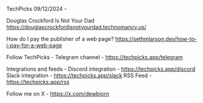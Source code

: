 TechPicks 09/12/2024 -

Douglas Crockford Is Not Your Dad
https://douglascrockfordisnotyourdad.technomancy.us/

How do I pay the publisher of a web page?
https://sethmlarson.dev/how-to-i-pay-for-a-web-page

Follow TechPicks -
Telegram channel - https://techpicks.app/telegram

Integrations and feeds -
Discord integration - https://techpicks.app/discord
Slack integration - https://techpicks.app/slack
RSS Feed - https://techpicks.app/rss

Follow me on X - https://x.com/dewbjorn